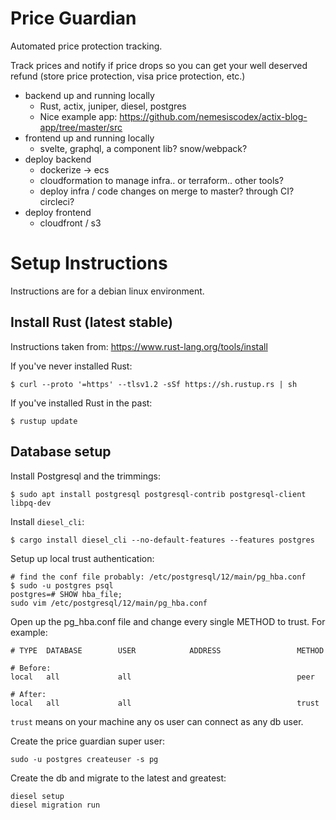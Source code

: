 # Price Guardian

Automated price protection tracking.

Track prices and notify if price drops so you can get your well deserved refund (store price protection, visa price protection, etc.)

- backend up and running locally
  - Rust, actix, juniper, diesel, postgres
  - Nice example app: https://github.com/nemesiscodex/actix-blog-app/tree/master/src
- frontend up and running locally
  - svelte, graphql, a component lib? snow/webpack?
- deploy backend
  - dockerize -> ecs
  - cloudformation to manage infra.. or terraform.. other tools?
  - deploy infra / code changes on merge to master? through CI? circleci?
- deploy frontend
  - cloudfront / s3

# Setup Instructions

Instructions are for a debian linux environment.

## Install Rust (latest stable)

Instructions taken from: https://www.rust-lang.org/tools/install

If you've never installed Rust:

```
$ curl --proto '=https' --tlsv1.2 -sSf https://sh.rustup.rs | sh
```

If you've installed Rust in the past:

```
$ rustup update
```

## Database setup

Install Postgresql and the trimmings:

```
$ sudo apt install postgresql postgresql-contrib postgresql-client libpq-dev
```

Install `diesel_cli`:

```
$ cargo install diesel_cli --no-default-features --features postgres
```

Setup up local trust authentication:

```
# find the conf file probably: /etc/postgresql/12/main/pg_hba.conf
$ sudo -u postgres psql
postgres=# SHOW hba_file;
sudo vim /etc/postgresql/12/main/pg_hba.conf
```

Open up the pg_hba.conf file and change every single METHOD to trust. For example:

```
# TYPE  DATABASE        USER            ADDRESS                 METHOD

# Before:
local   all             all                                     peer

# After:
local   all             all                                     trust
```

`trust` means on your machine any os user can connect as any db user.

Create the price guardian super user:

```
sudo -u postgres createuser -s pg
```

Create the db and migrate to the latest and greatest:

```
diesel setup
diesel migration run
```
